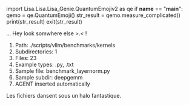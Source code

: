 
import Lisa.Lisa.Lisa_Genie.QuantumEmojiv2 as qe
if __name__ == "__main__":
  qemo = qe.QuantumEmoji()
  str_result = qemo.measure_complicated()
  print(str_result)
  exit(str_result)

... Hey look somwhere else >.< !

1. Path: ./scripts/vllm/benchmarks/kernels
2. Subdirectories: 1
3. Files: 23
4. Example types: .py, .txt
5. Sample file: benchmark_layernorm.py
6. Sample subdir: deepgemm
7. AGENT inserted automatically

Les fichiers dansent sous un halo fantastique.
